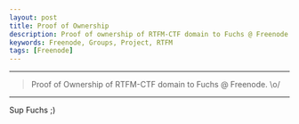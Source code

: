 ```yaml
---
layout: post
title: Proof of Ownership
description: Proof of ownership of RTFM-CTF domain to Fuchs @ Freenode
keywords: Freenode, Groups, Project, RTFM
tags: [Freenode]
---
```


****
> Proof of Ownership of RTFM-CTF domain to Fuchs @ Freenode. \o/
****

Sup Fuchs ;)
